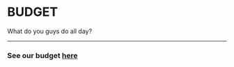 # BUDGET

What do you guys do all day?

---

### See our budget [here](https://docs.google.com/document/d/10IjQHa4fKUplgKFnCy_2PN-2xeS2Ns22GATv8UlkgUU/edit?usp=sharing)



